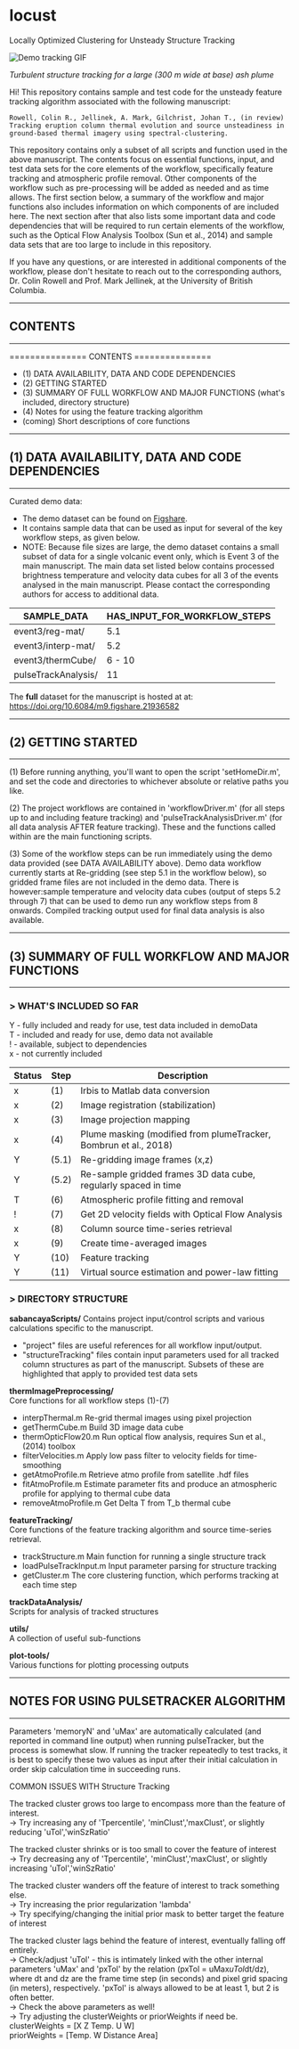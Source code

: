 # locust

Locally Optimized Clustering for Unsteady Structure Tracking

![Demo tracking GIF](images/trackingBigBang_downsize.gif)

*Turbulent structure tracking for a large (300 m wide at base) ash plume*

Hi!
This repository contains sample and test code for the unsteady feature tracking algorithm associated with the following manuscript:

	Rowell, Colin R., Jellinek, A. Mark, Gilchrist, Johan T., (in review) Tracking eruption column thermal evolution and source unsteadiness in ground-based thermal imagery using spectral-clustering.

This repository contains only a subset of all scripts and function used in the above manuscript. The contents focus on essential functions, input, and test data sets for the core elements of the workflow, specifically feature tracking and atmospheric profile removal. Other components of the workflow such as pre-processing will be added as needed and as time allows. The first section below, a summary of the workflow and major functions also includes information on which components of are included here. The next section after that also lists some important data and code dependencies that will be required to run certain elements of the workflow, such as the Optical Flow Analysis Toolbox (Sun et al., 2014) and sample data sets that are too large to include in this repository.

If you have any questions, or are interested in additional components of the workflow, please don't hesitate to reach out to the corresponding authors, Dr. Colin Rowell and Prof. Mark Jellinek, at the University of British Columbia.

---
## CONTENTS
---
=============== CONTENTS ===============
 - (1) DATA AVAILABILITY, DATA AND CODE DEPENDENCIES
 - (2) GETTING STARTED
 - (3)	SUMMARY OF FULL WORKFLOW AND MAJOR FUNCTIONS (what's included, directory structure)
 - (4)	Notes for using the feature tracking algorithm
 - (coming)  Short descriptions of core functions

---
## (1) DATA AVAILABILITY, DATA AND CODE DEPENDENCIES
---

Curated demo data:  
 - The demo dataset can be found on [Figshare](10.6084/m9.figshare.24446086).
 - It contains sample data that can be used as input for several of the key workflow steps, as given below. 
 - NOTE: Because file sizes are large, the demo dataset contains a small subset of data for a single volcanic event only, which is Event 3 of the main manuscript. The main data set listed below contains processed brightness temperature and velocity data cubes for all 3 of the events analysed in the main manuscript. Please contact the corresponding authors for access to additional data.

| SAMPLE_DATA | HAS_INPUT_FOR_WORKFLOW_STEPS |
| --- | --- | 
| event3/reg-mat/ | 5.1 |
| event3/interp-mat/ | 5.2 |
| event3/thermCube/  | 6 - 10 |
| pulseTrackAnalysis/ | 11 |

The **full** dataset for the manuscript is hosted at at: https://doi.org/10.6084/m9.figshare.21936582

---
## (2) GETTING STARTED
---

(1) Before running anything, you'll want to open the script 'setHomeDir.m', and set the code and directories to whichever absolute or relative paths you like.

(2) The project workflows are contained in 'workflowDriver.m' (for all steps up to and including feature tracking) and 'pulseTrackAnalysisDriver.m' (for all data analysis AFTER feature tracking). These and the functions called within are the main functioning scripts.

(3) Some of the workflow steps can be run immediately using the demo data provided (see DATA AVAILABILITY above). Demo data workflow currently starts at Re-gridding (see step 5.1 in the workflow below), so gridded frame files are not included in the demo data. There is however:sample temperature and velocity data cubes (output of steps 5.2 through 7) that can be used to demo run any workflow steps from 8 onwards. Compiled tracking output used for final data analysis is also available.

---
## (3) SUMMARY OF FULL WORKFLOW AND MAJOR FUNCTIONS
---
### > WHAT'S INCLUDED SO FAR


Y - fully included and ready for use, test data included in demoData  
T - included and ready for use, demo data not available  
! - available, subject to dependencies  
x - not currently included  

| Status | Step | Description |
| --- | --- | --- |
| x | (1) | Irbis to Matlab data conversion |
| x | (2) | Image registration (stabilization) |
| x | (3) | Image projection mapping |
| x | (4) | Plume masking (modified from plumeTracker, Bombrun et al., 2018) |
| Y | (5.1) | Re-gridding image frames (x,z) |
| Y | (5.2) | Re-sample gridded frames 3D data cube, regularly spaced in time |
| T | (6) | Atmospheric profile fitting and removal |
| ! | (7) | Get 2D velocity fields with Optical Flow Analysis |
| x | (8) | Column source time-series retrieval |
| x | (9) | Create time-averaged images |
| Y | (10) | Feature tracking |
| Y | (11) | Virtual source estimation and power-law fitting |


### > DIRECTORY STRUCTURE

**sabancayaScripts/**
Contains project input/control scripts and various calculations specific to the manuscript. 
- "project" files are useful references for all workflow input/output. 
- "structureTracking" files contain input parameters used for all tracked column structures as part of the manuscript. Subsets of these are highlighted that apply to provided test data sets

**thermImagePreprocessing/**  
Core functions for all workflow steps (1)-(7)
 - interpThermal.m 		Re-grid thermal images using pixel projection
 - getThermCube.m 			Build 3D image data cube
 - thermOpticFlow20.m 		Run optical flow analysis, requires Sun et al., (2014) toolbox
 - filterVelocities.m 		Apply low pass filter to velocity fields for time-smoothing
 - getAtmoProfile.m    	Retrieve atmo profile from satellite .hdf files
 - fitAtmoProfile.m    	Estimate parameter fits and produce an atmospheric profile for applying to thermal cube data
 - removeAtmoProfile.m 	Get Delta T from T_b thermal cube

**featureTracking/**  
Core functions of the feature tracking algorithm and source time-series retrieval.
 - trackStructure.m 		Main function for running a single structure track
 - loadPulseTrackInput.m  	Input parameter parsing for structure tracking
 - getCluster.m 			The core clustering function, which performs tracking at each time step

**trackDataAnalysis/**  
Scripts for analysis of tracked structures

**utils/**  
A collection of useful sub-functions

**plot-tools/**  
Various functions for plotting processing outputs

---
## NOTES FOR USING PULSETRACKER ALGORITHM
---

Parameters 'memoryN' and 'uMax' are automatically calculated (and reported in command line output) when running pulseTracker, but the process is somewhat slow. If running the tracker repeatedly to test tracks, it is best to specify these two values as input after their initial calculation in order skip calculation time in succeeding runs.

COMMON ISSUES WITH Structure Tracking

The tracked cluster grows too large to encompass more than the feature of interest.  
  -> Try increasing any of 'Tpercentile', 'minClust','maxClust', or slightly reducing 'uTol','winSzRatio'  

The tracked cluster shrinks or is too small to cover the feature of interest  
  -> Try decreasing any of 'Tpercentile', 'minClust','maxClust', or slightly increasing 'uTol','winSzRatio'  

The tracked cluster wanders off the feature of interest to track something else.  
  -> Try increasing the prior regularization 'lambda'  
  -> Try specifying/changing the initial prior mask to better target the feature of interest  

The tracked cluster lags behind the feature of interest, eventually falling off entirely.  
  -> Check/adjust 'uTol' - this is intimately linked with the other internal parameters 'uMax' and 'pxTol' by the relation (pxTol = uMax*uTol*dt/dz), where dt and dz are the frame time step (in seconds) and pixel grid spacing (in meters), respectively. 'pxTol' is always allowed to be at least 1, but 2 is often better.  
  -> Check the above parameters as well!  
  -> Try adjusting the clusterWeights or priorWeights if need be. 
    clusterWeights = [X Z Temp. U W]  
    priorWeights   = [Temp. W Distance Area]  
